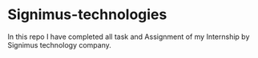 # Signimus-technologies
In this repo I have completed all task and Assignment of my Internship by Signimus technology company.
